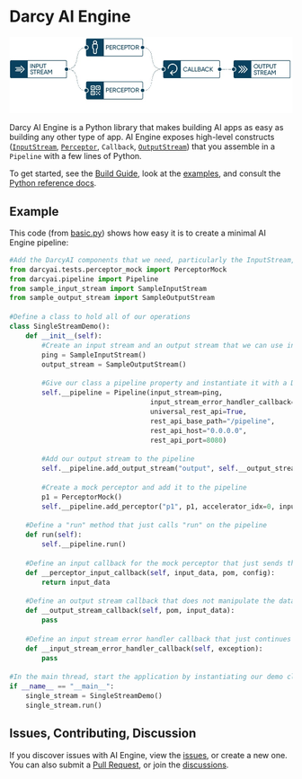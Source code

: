# Darcy AI Engine

![AI Engine Pipeline](https://github.com/darcyai/darcyai/raw/main/.assets/pipeline-example-visual%402x-100.jpg)

Darcy AI Engine is a Python library that makes building AI apps as easy as building any other type
of app. AI Engine exposes high-level constructs ([`InputStream`](https://darcyai.github.io/darcyai/input-streams/inputstream/),
[`Perceptor`](https://darcyai.github.io/darcyai/perceptors/perceptor/), `Callback`,
[`OutputStream`](https://darcyai.github.io/darcyai/output-streams/outputstream/))
that you assemble in a `Pipeline` with a few lines of Python.

To get started, see the [Build Guide](https://docs.darcy.ai/docs/guides/build/), look
at the [examples](https://github.com/darcyai/darcyai/tree/main/src/examples), and consult
the [Python reference docs](https://darcyai.github.io/darcyai/).

## Example

This code (from [basic.py](https://github.com/darcyai/darcyai/tree/main/src/examples/basic_pipeline/basic.py)) shows how easy it
is to create a minimal AI Engine pipeline:

```python
#Add the DarcyAI components that we need, particularly the InputStream, OutputStream, Pipeline, and PerceptorMock
from darcyai.tests.perceptor_mock import PerceptorMock
from darcyai.pipeline import Pipeline
from sample_input_stream import SampleInputStream
from sample_output_stream import SampleOutputStream

#Define a class to hold all of our operations
class SingleStreamDemo():
    def __init__(self):
        #Create an input stream and an output stream that we can use in our demo
        ping = SampleInputStream()
        output_stream = SampleOutputStream()

        #Give our class a pipeline property and instantiate it with a Darcy AI pipeline
        self.__pipeline = Pipeline(input_stream=ping,
                                   input_stream_error_handler_callback=self.__input_stream_error_handler_callback,
                                   universal_rest_api=True,
                                   rest_api_base_path="/pipeline",
                                   rest_api_host="0.0.0.0",
                                   rest_api_port=8080)

        #Add our output stream to the pipeline
        self.__pipeline.add_output_stream("output", self.__output_stream_callback, output_stream)

        #Create a mock perceptor and add it to the pipeline
        p1 = PerceptorMock()
        self.__pipeline.add_perceptor("p1", p1, accelerator_idx=0, input_callback=self.__perceptor_input_callback)

    #Define a "run" method that just calls "run" on the pipeline
    def run(self):
        self.__pipeline.run()

    #Define an input callback for the mock perceptor that just sends the data onward with no manipulation
    def __perceptor_input_callback(self, input_data, pom, config):
        return input_data

    #Define an output stream callback that does not manipulate the data
    def __output_stream_callback(self, pom, input_data):
        pass

    #Define an input stream error handler callback that just continues onward
    def __input_stream_error_handler_callback(self, exception):
        pass

#In the main thread, start the application by instantiating our demo class and calling "run"
if __name__ == "__main__":
    single_stream = SingleStreamDemo()
    single_stream.run()
```



## Issues, Contributing, Discussion

If you discover issues with AI Engine, view the [issues](https://github.com/darcyai/darcyai/issues),
or create a new one. You can also submit a [Pull Request](https://github.com/darcyai/darcyai/pulls),
or join the [discussions](https://github.com/darcyai/darcyai/discussions). 
